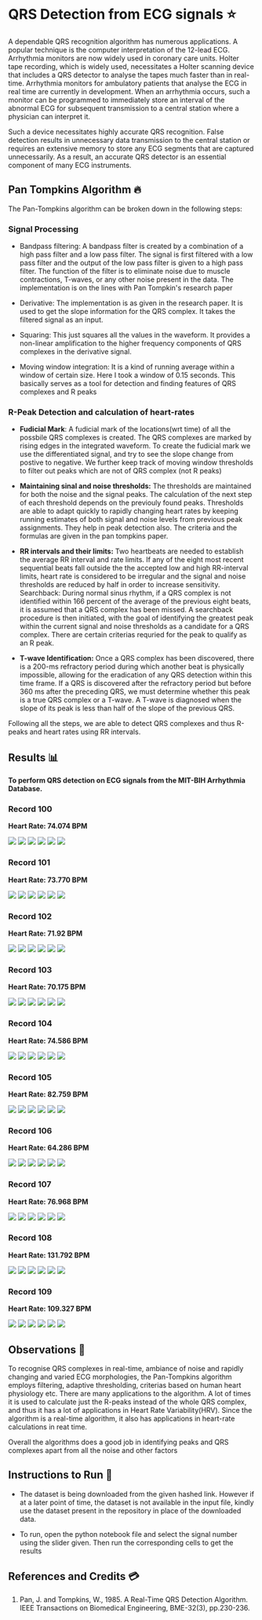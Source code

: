 # QRS Detection from ECG signals ⭐

A dependable QRS recognition algorithm has numerous applications. A popular technique is the computer interpretation of the 12-lead ECG. Arrhythmia monitors are now widely used in coronary care units. Holter tape recording, which is widely used, necessitates a Holter scanning device that includes a QRS detector to analyse the tapes much faster than in real-time. Arrhythmia monitors for ambulatory patients that analyse the ECG in real time are currently in development. When an arrhythmia occurs, such a monitor can be programmed to immediately store an interval of the abnormal ECG for subsequent transmission to a central station where a physician can interpret it. 

Such a device necessitates highly accurate QRS recognition. False detection results in unnecessary data transmission to the central station or requires an extensive memory to store any ECG segments that are captured unnecessarily. As a result, an accurate QRS detector is an essential component of many ECG instruments.

## Pan Tompkins Algorithm 🔥

The Pan-Tompkins algorithm can be broken down in the following steps: 

### Signal Processing

* Bandpass filtering:  A bandpass filter is created by a combination of a high pass filter and a low pass filter. The signal is first filtered with a low pass filter and the output of the low pass filter is given to a high pass filter. The function of the filter is to eliminate noise due to muscle contractions, T-waves, or any other noise present in the data. The implementation  is on the lines with Pan Tompkin's research paper 

* Derivative: The implementation is as given in the research paper. It is used to get the slope information for the QRS complex. It takes the filtered signal as an input.

* Squaring: This just squares all the values in the waveform. It provides a non-linear amplification to the higher frequency components of QRS complexes in the derivative signal.

* Moving window integration: It is a kind of running average within a window of certain size. Here I took a window of 0.15 seconds. This basically serves as a tool for detection and finding features of QRS complexes and R peaks


### R-Peak Detection and calculation of heart-rates
* **Fudicial Mark**: A fudicial mark of the locations(wrt time) of all the possbile QRS complexes is created. The QRS complexes are marked by rising edges in the integrated waveform. To create the fudicial mark we use the differentiated signal, and try to see the slope change from postive to negative. We further keep track of moving window thresholds to filter out peaks which are not of QRS complex (not R peaks)

* **Maintaining sinal and noise thresholds:** The thresholds are maintained for both the noise and the signal peaks. The calculation of the next step of each threshold depends on the previouly found peaks. Thresholds are able to adapt quickly to rapidly changing heart rates by keeping running estimates of both signal and noise levels from previous peak assignments. They help in peak detection also. The criteria and the formulas are given in the pan tompkins paper.

* **RR intervals and their limits:** Two heartbeats are needed to establish the average RR interval and rate limits. If any of the eight most recent sequential beats fall outside the the accepted low and high RR-interval limits, heart rate is considered to be irregular and the signal and noise thresholds are reduced by half in order to increase sensitivity.
Searchback: During normal sinus rhythm, if a QRS complex is not identified within 166 percent of the average of the previous eight beats, it is assumed that a QRS complex has been missed. A searchback procedure is then initiated, with the goal of identifying the greatest peak within the current signal and noise thresholds as a candidate for a QRS complex. There are certain criterias requried for the peak to qualify as an R peak.

* **T-wave Identification:** Once a QRS complex has been discovered, there is a 200-ms refractory period during which another beat is physically impossible, allowing for the eradication of any QRS detection within this time frame. If a QRS is discovered after the refractory period but before 360 ms after the preceding QRS, we must determine whether this peak is a true QRS complex or a T-wave. A T-wave is diagnosed when the slope of its peak is less than half of the slope of the previous QRS.

Following all the steps, we are able to detect QRS complexes and thus R-peaks and heart rates using RR intervals.

## Results :bar_chart:
**To perform QRS detection on ECG signals from the MIT-BIH Arrhythmia Database.**

### Record 100

**Heart Rate: 74.074 BPM**

<img src="./images/100_1.png"> 
<img src="./images/100_band_pass.png"> 
<img src="./images/100_deri.png"> 
<img src="./images/100_dm.png"> 
<img src="./images/100_mov_avg.png"> 
<img src="./images/100_peak.png"> 


### Record 101

**Heart Rate: 73.770 BPM**

<img src="./images/101_1.png"> 
<img src="./images/101_band_pass.png"> 
<img src="./images/101_deri.png"> 
<img src="./images/101_dm.png"> 
<img src="./images/101_mov_avg.png"> 
<img src="./images/101_peak.png"> 



### Record 102

**Heart Rate: 71.92 BPM**

<img src="./images/102_1.png"> 
<img src="./images/102_band_pass.png"> 
<img src="./images/102_deri.png"> 
<img src="./images/102_dm.png"> 
<img src="./images/102_mov_avg.png"> 
<img src="./images/102_peak.png"> 


### Record 103

**Heart Rate: 70.175 BPM**

<img src="./images/103_1.png"> 
<img src="./images/103_band_pass.png"> 
<img src="./images/103_deri.png"> 
<img src="./images/103_dm.png"> 
<img src="./images/103_mov_avg.png"> 
<img src="./images/103_peak.png"> 



### Record 104

**Heart Rate: 74.586 BPM**

<img src="./images/104_1.png"> 
<img src="./images/104_band_pass.png"> 
<img src="./images/104_deri.png"> 
<img src="./images/104_dm.png"> 
<img src="./images/104_mov_avg.png"> 
<img src="./images/104_peak.png"> 


### Record 105

**Heart Rate: 82.759 BPM**

<img src="./images/105_1.png"> 
<img src="./images/105_band_pass.png"> 
<img src="./images/105_deri.png"> 
<img src="./images/105_dm.png"> 
<img src="./images/105_mov_avg.png"> 
<img src="./images/105_peak.png"> 


### Record 106

**Heart Rate: 64.286 BPM**

<img src="./images/106_1.png"> 
<img src="./images/106_band_pass.png"> 
<img src="./images/106_deri.png"> 
<img src="./images/106_dm.png"> 
<img src="./images/106_mov_avg.png"> 
<img src="./images/106_peak.png"> 


### Record 107

**Heart Rate: 76.968 BPM**

<img src="./images/107_1.png"> 
<img src="./images/107_band_pass.png"> 
<img src="./images/107_deri.png"> 
<img src="./images/107_dm.png"> 
<img src="./images/107_mov_avg.png"> 
<img src="./images/107_peak.png"> 


### Record 108

**Heart Rate: 131.792 BPM**

<img src="./images/108_1.png"> 
<img src="./images/108_band_pass.png"> 
<img src="./images/108_deri.png"> 
<img src="./images/108_dm.png"> 
<img src="./images/108_mov_avg.png"> 
<img src="./images/108_peak.png"> 


### Record 109

**Heart Rate: 109.327 BPM**

<img src="./images/109_1.png"> 
<img src="./images/109_band_pass.png"> 
<img src="./images/109_deri.png"> 
<img src="./images/109_dm.png"> 
<img src="./images/109_mov_avg.png"> 
<img src="./images/109_peak.png"> 


## Observations :notebook:

To recognise QRS complexes in real-time, ambiance of noise and rapidly changing and varied ECG morphologies, the Pan-Tompkins algorithm employs filtering, adaptive thresholding, criterias based on human heart physiology etc. There are many applications to the algorithm. A lot of times it is used to calculate just the R-peaks instead of the whole QRS complex, and thus it has a lot of applications in Heart Rate Variability(HRV). Since the algorithm is a real-time algorithm, it also has applications in heart-rate calculations in reat time.

Overall the algorithms does a good job in identifying peaks and QRS complexes apart from all the noise and other factors

## Instructions to Run :runner:

* The dataset is being downloaded from the given hashed link. However if at a later point of time, the dataset is not available in the input file, kindly use the dataset present in the repository in place of the downloaded data. 

* To run, open the python notebook file and select the signal number using the slider given. Then run the corresponding cells to get the results

## References and Credits 💳

1. Pan, J. and Tompkins, W., 1985. A Real-Time QRS Detection Algorithm. IEEE Transactions on Biomedical Engineering, BME-32(3), pp.230-236.
